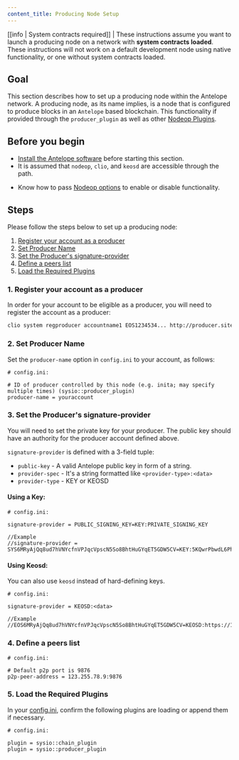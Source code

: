 ```yaml
---
content_title: Producing Node Setup
---
```


[[info | System contracts required]]
| These instructions assume you want to launch a producing node on a network with **system contracts loaded**. These instructions will not work on a default development node using native functionality, or one without system contracts loaded.

## Goal

This section describes how to set up a producing node within the Antelope network. A producing node, as its name implies, is a node that is configured to produce blocks in an `Antelope` based blockchain. This functionality if provided through the `producer_plugin` as well as other [Nodeop Plugins](../../03_plugins/index.md).

## Before you begin

* [Install the Antelope software](../../../00_install/index.md) before starting this section.
* It is assumed that `nodeop`, `clio`, and `keosd` are accessible through the path.

[//]: # ( THIS IS A COMMENT LINK BELOW IS BROKEN )  
[//]: # ( If you built Antelope using shell scripts, make sure to run the  Install Script ../../../00_install/01_build-from-source/01_shell-scripts/03_install-antelope-binaries.md )  

* Know how to pass [Nodeop options](../../02_usage/00_nodeop-options.md) to enable or disable functionality.

## Steps

Please follow the steps below to set up a producing node:

1. [Register your account as a producer](#1-register-your-account-as-a-producer)
2. [Set Producer Name](#2-set-producer-name)
3. [Set the Producer's signature-provider](#3-set-the-producers-signature-provider)
4. [Define a peers list](#4-define-a-peers-list)
5. [Load the Required Plugins](#5-load-the-required-plugins)

### 1. Register your account as a producer

In order for your account to be eligible as a producer, you will need to register the account as a producer:

```sh
clio system regproducer accountname1 EOS1234534... http://producer.site Antarctica
```

### 2. Set Producer Name

Set the `producer-name` option in `config.ini` to your account, as follows:

```console
# config.ini:

# ID of producer controlled by this node (e.g. inita; may specify multiple times) (sysio::producer_plugin)
producer-name = youraccount
```

### 3. Set the Producer's signature-provider

You will need to set the private key for your producer. The public key should have an authority for the producer account defined above.

`signature-provider` is defined with a 3-field tuple:
* `public-key` - A valid Antelope public key in form of a string.
* `provider-spec` - It's a string formatted like `<provider-type>:<data>`
* `provider-type` - KEY or KEOSD

#### Using a Key:

```console
# config.ini:

signature-provider = PUBLIC_SIGNING_KEY=KEY:PRIVATE_SIGNING_KEY

//Example
//signature-provider = SYS6MRyAjQq8ud7hVNYcfnVPJqcVpscN5So8BhtHuGYqET5GDW5CV=KEY:5KQwrPbwdL6PhXujxW37FSSQZ1JiwsST4cqQzDeyXtP79zkvFD3
```

#### Using Keosd:
You can also use `keosd` instead of hard-defining keys.

```console
# config.ini:

signature-provider = KEOSD:<data>   

//Example
//EOS6MRyAjQq8ud7hVNYcfnVPJqcVpscN5So8BhtHuGYqET5GDW5CV=KEOSD:https://127.0.0.1:88888
```

### 4. Define a peers list

```console
# config.ini:

# Default p2p port is 9876
p2p-peer-address = 123.255.78.9:9876
```

### 5. Load the Required Plugins

In your [config.ini](../index.md), confirm the following plugins are loading or append them if necessary.

```console
# config.ini:

plugin = sysio::chain_plugin
plugin = sysio::producer_plugin
```
